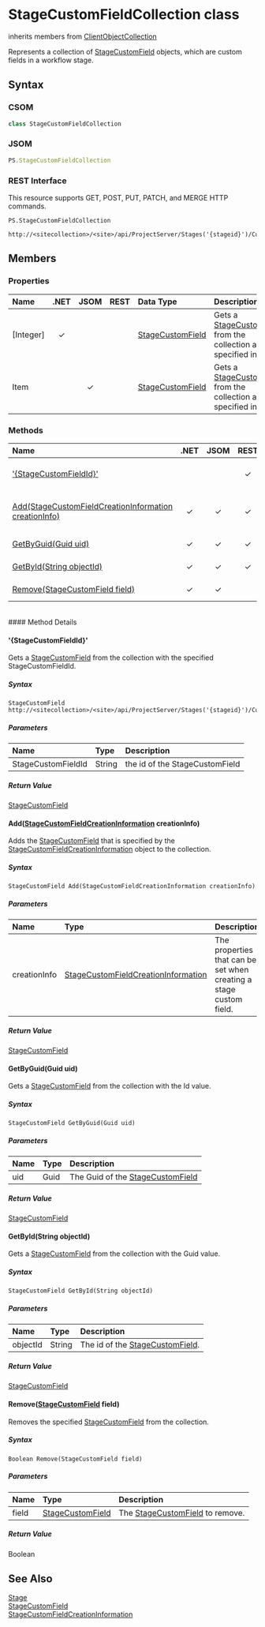 [comment]: # (Name:StageCustomFieldCollection)
[comment]: # (Type:class)
[comment]: # (Status:Verified)

# <a name="name"></a>StageCustomFieldCollection class

inherits members from [ClientObjectCollection<StageCustomField>](https://msdn.microsoft.com/EN-US/library/ee539303)<br/>

<a name="description"></a>Represents a collection of [StageCustomField](StageCustomField.md) objects, which are custom fields in a workflow stage.

## <a name="syntax"></a>Syntax

### CSOM

```C#
class StageCustomFieldCollection 
```
### JSOM

```JavaScript
PS.StageCustomFieldCollection
```
### REST Interface

This resource supports GET, POST, PUT, PATCH, and MERGE HTTP commands.

```
PS.StageCustomFieldCollection

http://<sitecollection>/<site>/api/ProjectServer/Stages('{stageid}')/CustomFields
```

## <a name="members"></a>Members

### <a name="properties"></a>Properties

|**Name**|**.NET**|**JSOM**|**REST**|**Data Type**|**Description**|
|:-----|:-----:|:-----:|:-----:|:-----|:-----|
|<a name="[Integer]"></a>[Integer]|&#x2713;|||[StageCustomField](StageCustomField.md)|Gets a [StageCustomField](StageCustomField.md) from the collection at the specified index.|
|<a name="Item"></a>Item||&#x2713;||[StageCustomField](StageCustomField.md)|Gets a [StageCustomField](StageCustomField.md) from the collection at the specified index.|

### <a name="methods"></a>Methods

|**Name**|**.NET**|**JSOM**|**REST**|**Return Data Type**|**Description**|
|:-----|:-----:|:-----:|:-----:|:-----|:-----|
|[&#39;{StageCustomFieldId}&#39;](#&#39;{StageCustomFieldId}&#39;)|||&#x2713;|[StageCustomField](StageCustomField.md)|Gets a [StageCustomField](StageCustomField.md) from the collection with the specified StageCustomFieldId.|
|[Add(StageCustomFieldCreationInformation creationInfo)](#Add_[StageCustomFieldCreationInformation]_StageCustomFieldCreationInformation.md__creationInfo_)|&#x2713;|&#x2713;|&#x2713;|[StageCustomField](StageCustomField.md)|Adds the [StageCustomField](StageCustomField.md) that is specified by the [StageCustomFieldCreationInformation](StageCustomFieldCreationInformation.md) object to the collection.|
|[GetByGuid(Guid uid)](#GetByGuid_Guid_uid_)|&#x2713;|&#x2713;|&#x2713;|[StageCustomField](StageCustomField.md)|Gets a [StageCustomField](StageCustomField.md) from the collection with the Id value.|
|[GetById(String objectId)](#GetById_String_objectId_)|&#x2713;|&#x2713;|&#x2713;|[StageCustomField](StageCustomField.md)|Gets a [StageCustomField](StageCustomField.md) from the collection with the Guid value.|
|[Remove(StageCustomField field)](#Remove_[StageCustomField]_StageCustomField.md__field_)|&#x2713;|&#x2713;||Boolean|Removes the specified [StageCustomField](StageCustomField.md) from the collection.|

<br/>
#### Method Details

#### <a name="&#39;{StageCustomFieldId}&#39;"></a>&#39;{StageCustomFieldId}&#39;
 
Gets a [StageCustomField](StageCustomField.md) from the collection with the specified StageCustomFieldId.

##### Syntax

```
StageCustomField http://<sitecollection>/<site>/api/ProjectServer/Stages('{stageid}')/CustomFields('{StageCustomFieldId}')
```

##### Parameters
|**Name** |**Type**|**Description**|
|:------ |:----|:------ |
|StageCustomFieldId|String|the id of the StageCustomField|

##### Return Value

[StageCustomField](StageCustomField.md)

#### <a name="Add_[StageCustomFieldCreationInformation]_StageCustomFieldCreationInformation.md__creationInfo_"></a>Add([StageCustomFieldCreationInformation](StageCustomFieldCreationInformation.md) creationInfo)
 
Adds the [StageCustomField](StageCustomField.md) that is specified by the [StageCustomFieldCreationInformation](StageCustomFieldCreationInformation.md) object to the collection.

##### Syntax

```
StageCustomField Add(StageCustomFieldCreationInformation creationInfo)
```

##### Parameters
|**Name** |**Type**|**Description**|
|:------ |:----|:------ |
|creationInfo|[StageCustomFieldCreationInformation](StageCustomFieldCreationInformation.md)|The properties that can be set when creating a stage custom field.|

##### Return Value

[StageCustomField](StageCustomField.md)

#### <a name="GetByGuid_Guid_uid_"></a>GetByGuid(Guid uid)
 
Gets a [StageCustomField](StageCustomField.md) from the collection with the Id value.

##### Syntax

```
StageCustomField GetByGuid(Guid uid)
```

##### Parameters
|**Name** |**Type**|**Description**|
|:------ |:----|:------ |
|uid|Guid|The Guid of the [StageCustomField](StageCustomField.md)|

##### Return Value

[StageCustomField](StageCustomField.md)

#### <a name="GetById_String_objectId_"></a>GetById(String objectId)
 
Gets a [StageCustomField](StageCustomField.md) from the collection with the Guid value.

##### Syntax

```
StageCustomField GetById(String objectId)
```

##### Parameters
|**Name** |**Type**|**Description**|
|:------ |:----|:------ |
|objectId|String|The id of the [StageCustomField](StageCustomField.md).|

##### Return Value

[StageCustomField](StageCustomField.md)

#### <a name="Remove_[StageCustomField]_StageCustomField.md__field_"></a>Remove([StageCustomField](StageCustomField.md) field)
 
Removes the specified [StageCustomField](StageCustomField.md) from the collection.

##### Syntax

```
Boolean Remove(StageCustomField field)
```

##### Parameters
|**Name** |**Type**|**Description**|
|:------ |:----|:------ |
|field|[StageCustomField](StageCustomField.md)|The [StageCustomField](StageCustomField.md) to remove.|

##### Return Value

Boolean

## <a name="seeAlso"></a>See Also

[Stage](Stage.md)<br/>
[StageCustomField](StageCustomField.md)<br/>
[StageCustomFieldCreationInformation](StageCustomFieldCreationInformation.md)<br/>
